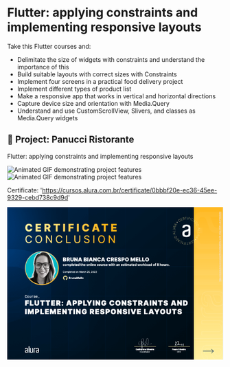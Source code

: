 <h1>Flutter: applying constraints and implementing responsive layouts</h1>


Take this Flutter courses and:

- Delimitate the size of widgets with constraints and understand the importance of this
- Build suitable layouts with correct sizes with Constraints
- Implement four screens in a practical food delivery project
- Implement different types of product list
- Make a responsive app that works in vertical and horizontal directions
- Capture device size and orientation with Media.Query
- Understand and use CustomScrollView, Slivers, and classes as Media.Query widgets


## 🔨 Project: Panucci Ristorante

Flutter: applying constraints and implementing responsive layouts

![Animated GIF demonstrating project features](https://github.com/BrunaMello/alura_flutter-applying_contraints_and_responsive_layouts/blob/main/landscape.gif)
![Animated GIF demonstrating project features](https://github.com/BrunaMello/alura_flutter-applying_contraints_and_responsive_layouts/blob/main/portrait.gif)


Certificate: 'https://cursos.alura.com.br/certificate/0bbbf20e-ec36-45ee-9329-cebd738c9d9d'

<img src="cert.png" alt="certificate">


